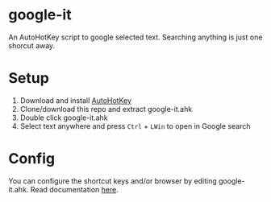 # google-it
An AutoHotKey script to google selected text. Searching anything is just one shorcut away.


# Setup
1. Download and install [AutoHotKey](https://www.autohotkey.com/)
2. Clone/download this repo and extract google-it.ahk
3. Double click google-it.ahk
4. Select text anywhere and press `Ctrl` + `LWin` to open in Google search

# Config
You can configure the shortcut keys and/or browser by editing google-it.ahk. Read documentation [here](https://www.autohotkey.com/docs/AutoHotkey.htm). 
